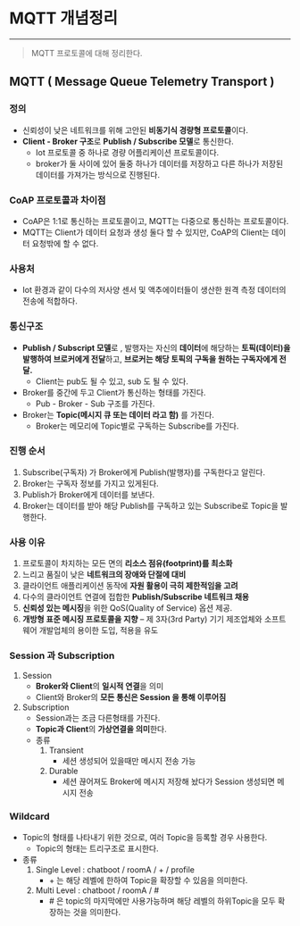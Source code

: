 # MQTT 개념정리

---

> MQTT 프로토콜에 대해 정리한다. 

## MQTT ( Message Queue Telemetry Transport )

### 정의

- 신뢰성이 낮은 네트워크를 위해 고안된 **비동기식 경량형 프로토콜**이다. 
- **Client - Broker 구조**로 **Publish / Subscribe 모델**로 통신한다. 
  - Iot 프로토콜 중 하나로 경량 어플리케이션 프로토콜이다. 
  - broker가 둘 사이에 있어 둘중 하나가 데이터를 저장하고 다른 하나가 저장된 데이터를 가져가는 방식으로 진행된다. 

### CoAP 프로토콜과 차이점

- CoAP은 1:1로 통신하는 프로토콜이고, MQTT는 다중으로 통신하는 프로토콜이다. 
- MQTT는 Client가 데이터 요청과 생성 둘다 할 수 있지만, CoAP의 Client는 데이터 요청밖에 할 수 없다. 

### 사용처

- Iot 환경과 같이 다수의 저사양 센서 및 액추에이터들이 생산한 원격 측정 데이터의 전송에 적합하다. 

### 통신구조

- **Publish / Subscript 모델**로 , 발행자는 자신의 **데이터**에 해당하는 **토픽(데이터)을 발행하여 브로커에게 전달**하고, **브로커는 해당 토픽의 구독을 원하는 구독자에게 전달.** 
  - Client는 pub도 될 수 있고, sub 도 될 수 있다.
- Broker를 중간에 두고 Client가 통신하는 형태를 가진다. 
  - Pub - Broker - Sub 구조를 가진다. 
- Broker는 **Topic(메시지 큐 또는 데이터 라고 함)** 를 가진다. 
  - Broker는 메모리에 Topic별로 구독하는 Subscribe를 가진다. 

### 진행 순서

1. Subscribe(구독자) 가 Broker에게 Publish(발행자)를 구독한다고 알린다.
2. Broker는 구독자 정보를 가지고 있게된다. 
3. Publish가 Broker에게 데이터를 보낸다. 
4. Broker는 데이터를 받아 해당 Publish를 구독하고 있는 Subscribe로 Topic을 발행한다. 

### 사용 이유 

1. 프로토콜이 차지하는 모든 면의 **리소스 점유(footprint)를 최소화**
2. 느리고 품질이 낮은 **네트워크의 장애와 단절에 대비**
3. 클라이언트 애플리케이션 동작에 **자원 활용이 극히 제한적임을 고려**
4. 다수의 클라이언트 연결에 접합한 **Publish/Subscribe 네트워크 채용**
5. **신뢰성 있는 메시징**을 위한 QoS(Quality of Service) 옵션 제공.
6. **개방형 표준 메시징 프로토콜을 지향** –  제 3자(3rd Party) 기기 제조업체와 소프트웨어 개발업체의 용이한 도입, 적용을 유도

### Session 과 Subscription

1. Session
   - **Broker와 Client**의 **일시적 연결**을 의미 
   - Client와 Broker의 **모든 통신은 Session 을 통해 이루어짐** 
2. Subscription
   - Session과는 조금 다른형태를 가진다. 
   - **Topic과 Client**의 **가상연결을 의미**한다. 
   - 종류
     1. Transient
        - 세션 생성되어 있을때만 메시지 전송 가능 
     2. Durable
        - 세션 끊어져도 Broker에 메시지 저장해 놨다가 Session 생성되면 메시지 전송 

### Wildcard

- Topic의 형태를 나타내기 위한 것으로, 여러 Topic을 등록할 경우 사용한다. 
  - Topic의 형태는 트리구조로 표시한다.
- 종류
  1. Single Level : chatboot / roomA / + / profile
     - \+ 는 해당 레벨에 한하여 Topic을 확장할 수 있음을 의미한다. 
  2. Multi Level : chatboot / roomA / #
     - \# 은 topic의 마지막에만 사용가능하며 해당 레벨의 하위Topic을 모두 확장하는 것을 의미한다. 